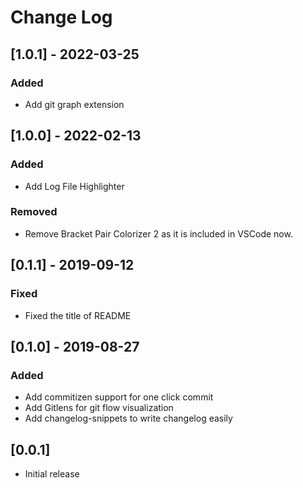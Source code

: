 # Change Log


## [1.0.1] - 2022-03-25

### Added

- Add git graph extension


## [1.0.0] - 2022-02-13

### Added

- Add Log File Highlighter

### Removed

- Remove Bracket Pair Colorizer 2 as it is included in VSCode now.
## [0.1.1] - 2019-09-12

### Fixed

- Fixed the title of README

## [0.1.0] - 2019-08-27

### Added

- Add commitizen support for one click commit
- Add Gitlens for git flow visualization
- Add changelog-snippets to write changelog easily

## [0.0.1]

- Initial release
